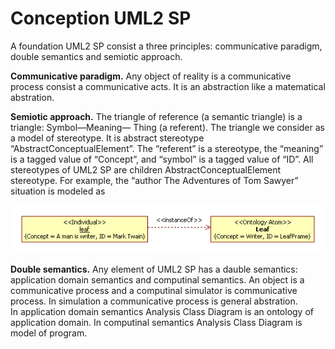 # Conception UML2 SP

A foundation UML2 SP consist a three principles: communicative paradigm, double semantics and semiotic approach.

**Communicative paradigm.** 
Any object of reality is a communicative process consist a communicative acts. It is an abstraction like a matematical abstration.

**Semiotic approach.** 
The triangle of reference (a semantic triangle) is a triangle: Symbol—Meaning— Thing (a referent). The triangle we consider as a model of stereotype. It is abstract stereotype “AbstractConceptualElement”. The “referent” is a stereotype, the “meaning” is a tagged value of “Concept”, and “symbol” is a tagged value of “ID”. All stereotypes of UML2 SP are children AbstractConceptualElement stereotype.
For example, the “author The Adventures of Tom Sawyer” situation  is modeled as
<p><img src="define/MarkTwin.png" alt="" /></p>

**Double semantics.** Any element of UML2 SP has a dauble semantics: application domain semantics and computinal semantics. An object  is a communicative process and a computinal simulator is communicative process. In simulation a communicative process is general abstration.<br/>
In application domain semantics Analysis Class Diagram is an ontology of application domain. In computinal semantics Analysis Class Diagram is model of program.
